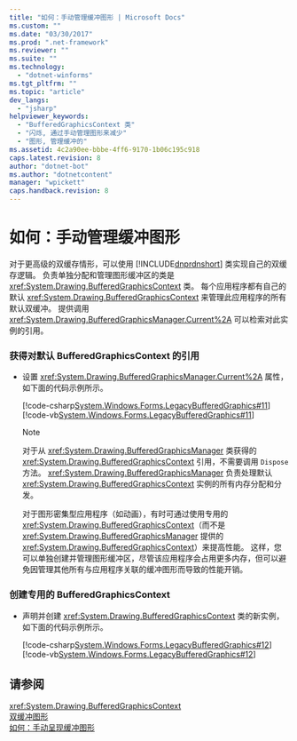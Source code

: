 ```yaml
---
title: "如何：手动管理缓冲图形 | Microsoft Docs"
ms.custom: ""
ms.date: "03/30/2017"
ms.prod: ".net-framework"
ms.reviewer: ""
ms.suite: ""
ms.technology: 
  - "dotnet-winforms"
ms.tgt_pltfrm: ""
ms.topic: "article"
dev_langs: 
  - "jsharp"
helpviewer_keywords: 
  - "BufferedGraphicsContext 类"
  - "闪烁, 通过手动管理图形来减少"
  - "图形, 管理缓冲的"
ms.assetid: 4c2a90ee-bbbe-4ff6-9170-1b06c195c918
caps.latest.revision: 8
author: "dotnet-bot"
ms.author: "dotnetcontent"
manager: "wpickett"
caps.handback.revision: 8
---
```

# 如何：手动管理缓冲图形
对于更高级的双缓存情形，可以使用 [!INCLUDE[dnprdnshort](../../../../includes/dnprdnshort-md.md)] 类实现自己的双缓存逻辑。  负责单独分配和管理图形缓冲区的类是 <xref:System.Drawing.BufferedGraphicsContext> 类。  每个应用程序都有自己的默认 <xref:System.Drawing.BufferedGraphicsContext> 来管理此应用程序的所有默认双缓冲。  提供调用 <xref:System.Drawing.BufferedGraphicsManager.Current%2A> 可以检索对此实例的引用。  
  
### 获得对默认 BufferedGraphicsContext 的引用  
  
-   设置 <xref:System.Drawing.BufferedGraphicsManager.Current%2A> 属性，如下面的代码示例所示。  
  
     [!code-csharp[System.Windows.Forms.LegacyBufferedGraphics#11](../../../../samples/snippets/csharp/VS_Snippets_Winforms/System.Windows.Forms.LegacyBufferedGraphics/CS/Class1.cs#11)]
     [!code-vb[System.Windows.Forms.LegacyBufferedGraphics#11](../../../../samples/snippets/visualbasic/VS_Snippets_Winforms/System.Windows.Forms.LegacyBufferedGraphics/VB/Class1.vb#11)]  
  
    > [!NOTE]
    >  对于从 <xref:System.Drawing.BufferedGraphicsManager> 类获得的 <xref:System.Drawing.BufferedGraphicsContext> 引用，不需要调用 `Dispose` 方法。  <xref:System.Drawing.BufferedGraphicsManager> 负责处理默认 <xref:System.Drawing.BufferedGraphicsContext> 实例的所有内存分配和分发。  
  
     对于图形密集型应用程序（如动画），有时可通过使用专用的 <xref:System.Drawing.BufferedGraphicsContext>（而不是 <xref:System.Drawing.BufferedGraphicsManager> 提供的 <xref:System.Drawing.BufferedGraphicsContext>）来提高性能。  这样，您可以单独创建并管理图形缓冲区，尽管该应用程序会占用更多内存，但可以避免因管理其他所有与应用程序关联的缓冲图形而导致的性能开销。  
  
### 创建专用的 BufferedGraphicsContext  
  
-   声明并创建 <xref:System.Drawing.BufferedGraphicsContext> 类的新实例，如下面的代码示例所示。  
  
     [!code-csharp[System.Windows.Forms.LegacyBufferedGraphics#12](../../../../samples/snippets/csharp/VS_Snippets_Winforms/System.Windows.Forms.LegacyBufferedGraphics/CS/Class1.cs#12)]
     [!code-vb[System.Windows.Forms.LegacyBufferedGraphics#12](../../../../samples/snippets/visualbasic/VS_Snippets_Winforms/System.Windows.Forms.LegacyBufferedGraphics/VB/Class1.vb#12)]  
  
## 请参阅  
 <xref:System.Drawing.BufferedGraphicsContext>   
 [双缓冲图形](../../../../docs/framework/winforms/advanced/double-buffered-graphics.md)   
 [如何：手动呈现缓冲图形](../../../../docs/framework/winforms/advanced/how-to-manually-render-buffered-graphics.md)